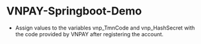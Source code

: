 # VNPAY-Springboot-Demo
- Assign values to the variables vnp_TmnCode and vnp_HashSecret with the code provided by VNPAY after registering the account.
